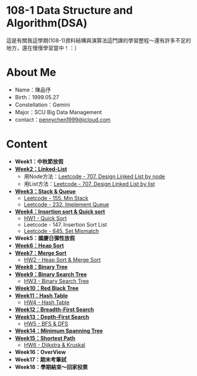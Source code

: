 # 108-1 Data Structure and Algorithm(DSA)

這是有關我這學期(108-1)資料結構與演算法這門課的學習歷程～還有許多不足的地方，還在慢慢學習當中！：）

# About Me
* Name：陳品伃
* Birth：1999.05.27
* Constellation：Gemini
* Major：SCU Big Data Management
* contact：pennychen1999@icloud.com

# Content
* **Week1：中秋節放假**
* [**Week2：Linked-List**](https://github.com/yuu0223/code-learning/tree/master/Week2%20-%20Linked%20List)
  * 用Node方法：[Leetcode - 707. Design Linked List by node](https://github.com/yuu0223/code-learning/blob/master/Week2%20-%20Linked%20List/707.%20Design%20Linked%20List%20by%20node.py)
  * 用List方法：[Leetcode - 707. Design Linked List by list](https://github.com/yuu0223/code-learning/blob/master/Week2%20-%20Linked%20List/707.%20Design%20Linked%20List%20by%20list.py)
* [**Week3：Stack & Queue**](https://github.com/yuu0223/code-learning/tree/master/Week3%20-%20Stack%20%26%20Queue)
  * [Leetcode - 155. Min Stack](https://github.com/yuu0223/code-learning/blob/master/Week3%20-%20Stack%20%26%20Queue/155.%20MinStack.py)
  * [Leetcode - 232. Implement Queue](https://github.com/yuu0223/code-learning/blob/master/Week3%20-%20Stack%20%26%20Queue/232.%09%20Implement%20Queue.py)
* [**Week4：Insertion sort & Quick sort**](https://github.com/yuu0223/code-learning/tree/master/Week4%20-%20Insertion%20sort%20%26%20Quick%20sort)
  * [HW1 - Quick Sort](https://github.com/yuu0223/code-learning/tree/master/HW1%20-%20Quick%20Sort)
  * Leetcode - 147. Insertion Sort List
  * [Leetcode - 645. Set Mismatch](https://github.com/yuu0223/code-learning/blob/master/Week4%20-%20Insertion%20sort%20%26%20Quick%20sort/645.%20Set%20Mismatch.py)
* **Week5：國慶日彈性放假**
* [**Week6：Heap Sort**](https://github.com/yuu0223/code-learning/tree/master/Week6%20-%20Heap%20Sort)
* [**Week7：Merge Sort**](https://github.com/yuu0223/code-learning/tree/master/Week7%20-%20Merge%20Sort)
  * [HW2 - Heap Sort & Merge Sort](https://github.com/yuu0223/code-learning/tree/master/HW2%20-%20Heap%20Sort%20%26%20Merge%20Sort)
* [**Week8：Binary Tree**](https://github.com/yuu0223/code-learning/tree/master/Week8%20-%20Binary%20Tree)
* [**Week9：Binary Search Tree**](https://github.com/yuu0223/code-learning/tree/master/Week9%20-%20Binary%20Search%20Tree)
  * [HW3 - Binary Search Tree](https://github.com/yuu0223/code-learning/tree/master/HW3)
* [**Week10：Red Black Tree**](https://github.com/yuu0223/code-learning/tree/master/Week10%20-%20Red%20Black%20Tree)
* [**Week11：Hash Table**](https://github.com/yuu0223/code-learning/tree/master/Week11%20-%20Hash%20Table)
  * [HW4 - Hash Table](https://github.com/yuu0223/code-learning/tree/master/HW4)
* [**Week12：Breadth-First Search**](https://github.com/yuu0223/code-learning/tree/master/Week12%20-%20Breadth-First%20Search)
* [**Week13：Depth-First Search**](https://github.com/yuu0223/code-learning/tree/master/Week13%20-%20Depth-First%20Search)
  * [HW5 - BFS & DFS](https://github.com/yuu0223/code-learning/tree/master/HW5)
* [**Week14：Minimum Spanning Tree**](https://github.com/yuu0223/code-learning/tree/master/Week14%20-%20Minimum%20Spanning%20Tree)
* [**Week15：Shortest Path**](https://github.com/yuu0223/code-learning/tree/master/Week15%20-%20Shortest%20Path)
  * [HW6 - Dijkstra & Kruskal](https://github.com/yuu0223/code-learning/tree/master/HW6)
* **Week16：OverView**
* **Week17：期末考筆試**
* **Week18：學期結束～回家投票**
